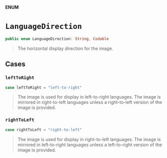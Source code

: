 **ENUM**

# `LanguageDirection`

```swift
public enum LanguageDirection: String, Codable
```

> The horizontal display direction for the image.

## Cases
### `leftToRight`

```swift
case leftToRight = "left-to-right"
```

>
> The image is used for display in left-to-right languages.
> The image is mirrored in right-to-left languages unless a right-to-left version of the image is provided.

### `rightToLeft`

```swift
case rightToLeft = "right-to-left"
```

> The image is used for display in right-to-left languages.
> The image is mirrored in left-to-right languages unless a left-to-right version of the image is provided.
